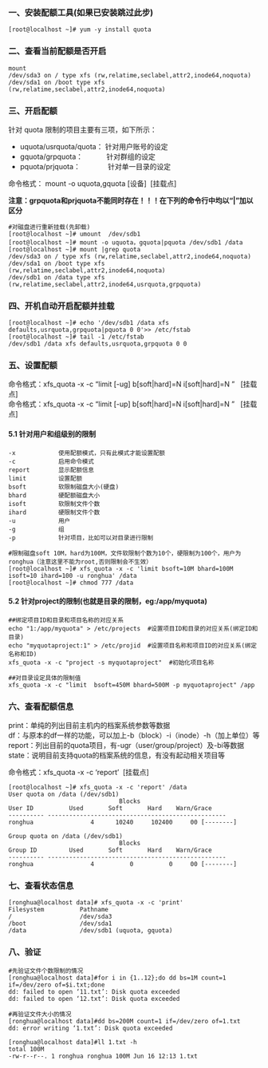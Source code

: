 ### 一、安装配额工具(如果已安装跳过此步)

```text-plain
[root@localhost ~]# yum -y install quota
```

### 二、查看当前配额是否开启

```text-plain
mount 
/dev/sda3 on / type xfs (rw,relatime,seclabel,attr2,inode64,noquota)
/dev/sda1 on /boot type xfs (rw,relatime,seclabel,attr2,inode64,noquota)
```

### 三、开启配额

针对 quota 限制的项目主要有三项，如下所示：

-   uquota/usrquota/quota： 针对用户账号的设定
-   gquota/grpquota：            针对群组的设定
-   pquota/prjquota：              针对单一目录的设定

命令格式： mount -o uquota,gquota [设备]  [挂载点]

**注意：grpquota和prjquota不能同时存在！！！在下列的命令行中均以“|”加以区分**

```text-plain
#对磁盘进行重新挂载(先卸载)
[root@localhost ~]# umount  /dev/sdb1
[root@localhost ~]# mount -o uquota，gquota|pquota /dev/sdb1 /data
[root@localhost ~]# mount |grep quota
/dev/sda3 on / type xfs (rw,relatime,seclabel,attr2,inode64,noquota)
/dev/sda1 on /boot type xfs (rw,relatime,seclabel,attr2,inode64,noquota)
/dev/sdb1 on /data type xfs (rw,relatime,seclabel,attr2,inode64,usrquota,grpquota)
```

### 四、开机自动开启配额并挂载

```text-plain
[root@localhost ~]# echo '/dev/sdb1 /data xfs defaults,usrquota,grpquota|pquota 0 0'>> /etc/fstab
[root@localhost ~]# tail -1 /etc/fstab
/dev/sdb1 /data xfs defaults,usrquota,grpquota 0 0
```

### 五、设置配额

命令格式：xfs_quota -x -c “limit [-ug] b[soft|hard]=N i[soft|hard]=N ”   [挂载点]  
命令格式：xfs_quota -x -c “limit [-up] b[soft|hard]=N i[soft|hard]=N ”   [挂载点]

#### 5.1 针对用户和组级别的限制

```text-plain
-x            使用配额模式，只有此模式才能设置配额
-c            启用命令模式
report        显示配额信息
limit         设置配额
bsoft         软限制磁盘大小(硬盘)
bhard         硬配额磁盘大小
isoft		  软限制文件个数
ihard	   	  硬限制文件个数
-u            用户
-g            组
-p 			  针对项目，比如可以对目录进行限制

#限制磁盘soft 10M，hard为100M，文件软限制个数为10个，硬限制为100个，用户为ronghua（注意这里不能为root,否则限制会不生效）
[root@localhost ~]# xfs_quota -x -c 'limit bsoft=10M bhard=100M isoft=10 ihard=100 -u ronghua' /data
[root@localhost ~]# chmod 777 /data
```

#### 5.2 针对project的限制(也就是目录的限制，eg:/app/myquota)

```text-plain
##绑定项目ID和目录和项目名称的对应关系
echo "1:/app/myquota" > /etc/projects  #设置项目ID和目录的对应关系(绑定ID和目录)
echo "myquotaproject:1" > /etc/projid  #设置项目名称和项目ID的对应关系(绑定名称和ID)
xfs_quota -x -c "project -s myquotaproject"  #初始化项目名称

##对目录设定具体的限制值
xfs_quota -x -c "limit  bsoft=450M bhard=500M -p myquotaproject" /app
```

### 六、查看配额信息

print：单纯的列出目前主机内的档案系统参数等数据  
df：与原本的df一样的功能，可以加上-b（block）-i（inode）-h（加上单位）等  
report：列出目前的quota项目，有-ugr（user/group/project）及-bi等数据  
state：说明目前支持quota的档案系统的信息，有没有起动相关项目等

命令格式：xfs_quota -x -c ‘report’  [挂载点]

```text-plain
[root@localhost ~]# xfs_quota -x -c 'report' /data
User quota on /data (/dev/sdb1)
                               Blocks                     
User ID          Used       Soft       Hard    Warn/Grace     
---------- -------------------------------------------------- 
ronghua                4      10240     102400     00 [--------]

Group quota on /data (/dev/sdb1)
                               Blocks                     
Group ID         Used       Soft       Hard    Warn/Grace     
---------- -------------------------------------------------- 
ronghua                4          0          0     00 [--------]

```

### 七、查看状态信息

```text-plain
[ronghua@localhost data]# xfs_quota -x -c 'print'
Filesystem          Pathname
/                   /dev/sda3
/boot               /dev/sda1
/data               /dev/sdb1 (uquota, gquota)
```

### 八、验证

```text-plain
#先验证文件个数限制的情况
[ronghua@localhost data]#for i in {1..12};do dd bs=1M count=1 if=/dev/zero of=$i.txt;done
dd: failed to open ‘11.txt’: Disk quota exceeded
dd: failed to open ‘12.txt’: Disk quota exceeded

#再验证文件大小的情况
[ronghua@localhost data]#dd bs=200M count=1 if=/dev/zero of=1.txt 
dd: error writing ‘1.txt’: Disk quota exceeded

[ronghua@localhost data]#ll 1.txt -h
total 100M
-rw-r--r--. 1 ronghua ronghua 100M Jun 16 12:13 1.txt
```